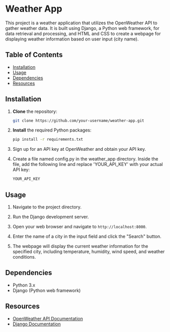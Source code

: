 # Weather App

This project is a weather application that utilizes the OpenWeather API to gather weather data. It is built using Django, a Python web framework, for data retrieval and processing, and HTML and CSS to create a webpage for displaying weather information based on user input (city name).

## Table of Contents
- [Installation](#installation)
- [Usage](#usage)
- [Dependencies](#dependencies)
- [Resources](#resources)

## Installation

1. **Clone** the repository:

    ```bash
    git clone https://github.com/your-username/weather-app.git
    ```
2. **Install** the required Python packages:

    ```bash
    pip install -r requirements.txt
    ```

3. Sign up for an API key at OpenWeather and obtain your API key.

4. Create a file named config.py in the weather_app directory. Inside the file, add the following line and replace 'YOUR_API_KEY' with your actual API key:
    ```python
    YOUR_API_KEY
    ```


## Usage

1. Navigate to the project directory.

2. Run the Django development server.
   
3. Open your web browser and navigate to `http://localhost:8000`.

4. Enter the name of a city in the input field and click the "Search" button.

5. The webpage will display the current weather information for the specified city, including temperature, humidity, wind speed, and weather conditions.

## Dependencies

- Python 3.x
- Django (Python web framework)

## Resources

- [OpenWeather API Documentation](https://openweathermap.org/api)
- [Django Documentation](https://docs.djangoproject.com/)
